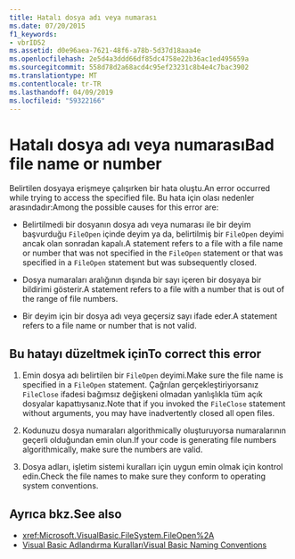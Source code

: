 ```yaml
---
title: Hatalı dosya adı veya numarası
ms.date: 07/20/2015
f1_keywords:
- vbrID52
ms.assetid: d0e96aea-7621-48f6-a78b-5d37d18aaa4e
ms.openlocfilehash: 2e5d4a3ddd66df85dc4758e22b36ac1ed495659a
ms.sourcegitcommit: 558d78d2a68acd4c95ef23231c8b4e4c7bac3902
ms.translationtype: MT
ms.contentlocale: tr-TR
ms.lasthandoff: 04/09/2019
ms.locfileid: "59322166"
---
```

# <a name="bad-file-name-or-number"></a><span data-ttu-id="edcef-102">Hatalı dosya adı veya numarası</span><span class="sxs-lookup"><span data-stu-id="edcef-102">Bad file name or number</span></span>
<span data-ttu-id="edcef-103">Belirtilen dosyaya erişmeye çalışırken bir hata oluştu.</span><span class="sxs-lookup"><span data-stu-id="edcef-103">An error occurred while trying to access the specified file.</span></span> <span data-ttu-id="edcef-104">Bu hata için olası nedenler arasındadır:</span><span class="sxs-lookup"><span data-stu-id="edcef-104">Among the possible causes for this error are:</span></span>  
  
-   <span data-ttu-id="edcef-105">Belirtilmedi bir dosyanın dosya adı veya numarası ile bir deyim başvurduğu `FileOpen` içinde deyim ya da, belirtilmiş bir `FileOpen` deyimi ancak olan sonradan kapalı.</span><span class="sxs-lookup"><span data-stu-id="edcef-105">A statement refers to a file with a file name or number that was not specified in the `FileOpen` statement or that was specified in a `FileOpen` statement but was subsequently closed.</span></span>  
  
-   <span data-ttu-id="edcef-106">Dosya numaraları aralığının dışında bir sayı içeren bir dosyaya bir bildirimi gösterir.</span><span class="sxs-lookup"><span data-stu-id="edcef-106">A statement refers to a file with a number that is out of the range of file numbers.</span></span>  
  
-   <span data-ttu-id="edcef-107">Bir deyim için bir dosya adı veya geçersiz sayı ifade eder.</span><span class="sxs-lookup"><span data-stu-id="edcef-107">A statement refers to a file name or number that is not valid.</span></span>  
  
## <a name="to-correct-this-error"></a><span data-ttu-id="edcef-108">Bu hatayı düzeltmek için</span><span class="sxs-lookup"><span data-stu-id="edcef-108">To correct this error</span></span>  
  
1. <span data-ttu-id="edcef-109">Emin dosya adı belirtilen bir `FileOpen` deyimi.</span><span class="sxs-lookup"><span data-stu-id="edcef-109">Make sure the file name is specified in a `FileOpen` statement.</span></span> <span data-ttu-id="edcef-110">Çağrılan gerçekleştiriyorsanız `FileClose` ifadesi bağımsız değişkeni olmadan yanlışlıkla tüm açık dosyalar kapattıysanız.</span><span class="sxs-lookup"><span data-stu-id="edcef-110">Note that if you invoked the `FileClose` statement without arguments, you may have inadvertently closed all open files.</span></span>  
  
2. <span data-ttu-id="edcef-111">Kodunuzu dosya numaraları algorithmically oluşturuyorsa numaralarının geçerli olduğundan emin olun.</span><span class="sxs-lookup"><span data-stu-id="edcef-111">If your code is generating file numbers algorithmically, make sure the numbers are valid.</span></span>  
  
3. <span data-ttu-id="edcef-112">Dosya adları, işletim sistemi kuralları için uygun emin olmak için kontrol edin.</span><span class="sxs-lookup"><span data-stu-id="edcef-112">Check the file names to make sure they conform to operating system conventions.</span></span>  
  
## <a name="see-also"></a><span data-ttu-id="edcef-113">Ayrıca bkz.</span><span class="sxs-lookup"><span data-stu-id="edcef-113">See also</span></span>

- <xref:Microsoft.VisualBasic.FileSystem.FileOpen%2A>
- [<span data-ttu-id="edcef-114">Visual Basic Adlandırma Kuralları</span><span class="sxs-lookup"><span data-stu-id="edcef-114">Visual Basic Naming Conventions</span></span>](../../../visual-basic/programming-guide/program-structure/naming-conventions.md)
